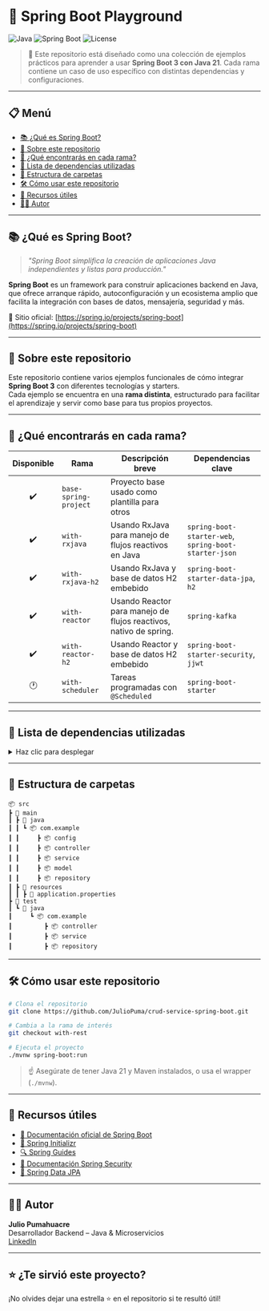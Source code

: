 
# 🚀 Spring Boot Playground

![Java](https://img.shields.io/badge/Java-21-blue)
![Spring Boot](https://img.shields.io/badge/Spring%20Boot-3-green)
![License](https://img.shields.io/badge/license-MIT-lightgrey)

> 📁 Este repositorio está diseñado como una colección de ejemplos prácticos para aprender a usar **Spring Boot 3 con Java 21**. Cada rama contiene un caso de uso específico con distintas dependencias y configuraciones.

---

## 📋 Menú

- [📚 ¿Qué es Spring Boot?](#qué-es-spring-boot)
- [📘 Sobre este repositorio](#sobre-este-repositorio)
- [🧪 ¿Qué encontrarás en cada rama?](#qué-encontrarás-en-cada-rama)
- [🧩 Lista de dependencias utilizadas](#lista-de-dependencias-utilizadas)
- [📂 Estructura de carpetas](#estructura-de-carpetas)
- [🛠️ Cómo usar este repositorio](#cómo-usar-este-repositorio)
- [📎 Recursos útiles](#recursos-útiles)
- [🧑‍💻 Autor](#autor)

---

## 📚 ¿Qué es Spring Boot?

> *"Spring Boot simplifica la creación de aplicaciones Java independientes y listas para producción."*

**Spring Boot** es un framework para construir aplicaciones backend en Java, que ofrece arranque rápido, autoconfiguración y un ecosistema amplio que facilita la integración con bases de datos, mensajería, seguridad y más.

🔗 Sitio oficial: [https://spring.io/projects/spring-boot](https://spring.io/projects/spring-boot)

---

## 📘 Sobre este repositorio

Este repositorio contiene varios ejemplos funcionales de cómo integrar **Spring Boot 3** con diferentes tecnologías y starters.  
Cada ejemplo se encuentra en una **rama distinta**, estructurado para facilitar el aprendizaje y servir como base para tus propios proyectos.

---

## 🧪 ¿Qué encontrarás en cada rama?

| Disponible | Rama                  | Descripción breve                                                 | Dependencias clave                                    |
|:----------:|-----------------------|-------------------------------------------------------------------|-------------------------------------------------------|
|     ✔️     | `base-spring-project` | Proyecto base usado como plantilla para otros                     |                                                       |
|     ✔️     | `with-rxjava`         | Usando RxJava para manejo de flujos reactivos en Java             | `spring-boot-starter-web`, `spring-boot-starter-json` |
|     ✔️     | `with-rxjava-h2`      | Usando RxJava y base de datos H2 embebido                         | `spring-boot-starter-data-jpa`, `h2`                  |
|     ✔️     | `with-reactor`        | Usando Reactor para manejo de flujos reactivos, nativo de spring. | `spring-kafka`                                        |
|     ✔️     | `with-reactor-h2`     | Usando Reactor y base de datos H2 embebido                        | `spring-boot-starter-security`, `jjwt`                |
|     🕐     | `with-scheduler`      | Tareas programadas con `@Scheduled`                               | `spring-boot-starter`                                 |

---

## 🧩 Lista de dependencias utilizadas

<details>
<summary>Haz clic para desplegar</summary>

- `spring-boot-starter-web` (para exponer APIs REST)
- `spring-boot-starter-data-jpa` (para persistencia con JPA)
- `spring-boot-starter-security` (para manejar autenticación y autorización)
- `spring-boot-starter-validation` (para validación de DTOs)
- `spring-kafka` (para integrar con Apache Kafka)
- `spring-boot-starter-test` (para pruebas unitarias e integración)
- `h2` (base de datos en memoria para desarrollo)
- `jjwt` (para manejo de JWT)
- `lombok` (para reducir boilerplate con anotaciones)
- `spring-boot-starter-actuator` (para exponer métricas y salud del app)

</details>

---

## 📂 Estructura de carpetas

```plaintext
📦 src
┣ 📂 main
┃ ┣ 📂 java
┃ ┃ ┗ 📦 com.example
┃ ┃     ┣ 📦 config
┃ ┃     ┣ 📦 controller
┃ ┃     ┣ 📦 service
┃ ┃     ┣ 📦 model
┃ ┃     ┣ 📦 repository
┃ ┣ 📂 resources
┃ ┃ ┣ 📄 application.properties
┣ 📂 test
┃ ┗ 📂 java
┃     ┗ 📦 com.example
┃         ┣ 📦 controller
┃         ┣ 📦 service
┃         ┣ 📦 repository
```

---

## 🛠️ Cómo usar este repositorio

```bash
# Clona el repositorio
git clone https://github.com/JulioPuma/crud-service-spring-boot.git

# Cambia a la rama de interés
git checkout with-rest

# Ejecuta el proyecto
./mvnw spring-boot:run
```

> ☝️ Asegúrate de tener Java 21 y Maven instalados, o usa el wrapper (`./mvnw`).

---

## 📎 Recursos útiles

- [📘 Documentación oficial de Spring Boot](https://docs.spring.io/spring-boot/docs/current/reference/html/)
- [🧰 Spring Initializr](https://start.spring.io/)
- [🔍 Spring Guides](https://spring.io/guides)
- [📖 Documentación Spring Security](https://docs.spring.io/spring-security/reference/index.html)
- [🐘 Spring Data JPA](https://spring.io/projects/spring-data-jpa)

---

## 🧑‍💻 Autor

**Julio Pumahuacre**  
Desarrollador Backend – Java & Microservicios  
[LinkedIn](https://www.linkedin.com/in/juliopuma/)

---

## ⭐ ¿Te sirvió este proyecto?

¡No olvides dejar una estrella ⭐ en el repositorio si te resultó útil!
